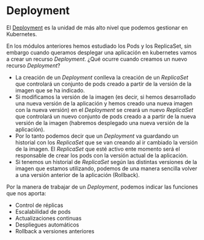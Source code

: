 # Deployment

El [Deployment](https://kubernetes.io/docs/concepts/workloads/controllers/deployment/) es la unidad de más alto nivel que podemos gestionar en Kubernetes.

En los módulos anteriores hemos estudiado los Pods y los ReplicaSet, sin embargo cuando queramos desplegar una aplicación en kubernetes vamos a crear un recurso *Deployment*. ¿Qué ocurre cuando creamos un nuevo recurso *Deployment*?

* La creación de un *Deployment* conlleva la creación de un *ReplicaSet* que controlará un conjunto de pods creado a partir de la versión de la imagen que se ha indicado. 
* Si modificamos la versión de la imagen (es decir, si hemos desarrollado una nueva versión de la aplicación y hemos creado una nueva imagen con la nueva versión) en el *Deployment* se creará un nuevo *ReplicaSet* que controlará un nuevo conjunto de pods creado a a partir de la nueva versión de la imagen (habremos desplegado una nueva versión de la aplicación).
* Por lo tanto podemos decir que un *Deployment* va guardando un historial con los *ReplicaSet* que se van creando al ir cambiado la versión de la imagen. El *ReplicaSet* que esté activo ente momento será el responsable de crear los pods con la versión actual de la aplicación.
* Si tenemos un historial de *ReplicaSet* según las distintas versiones de la imagen que estamos utilizando, podemos de una manera sencilla volver a una versión anterior de la aplicación (Rollback).

Por la manera de trabajar de un *Deployment*, podemos indicar las funciones que nos aporta:

* Control de réplicas
* Escalabilidad de pods
* Actualizaciones continuas
* Despliegues automáticos
* Rollback a versiones anteriores